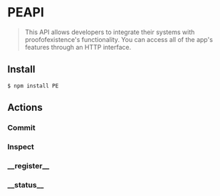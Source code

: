 # PEAPI

<blockquote>This API allows developers to integrate their systems with 
proofofexistence's functionality. You can access all of the app's features 
through an HTTP interface.</blockquote>

## Install

    $ npm install PE

## Actions

### Commit

### Inspect

### \_\_register\_\_

### \_\_status\_\_

